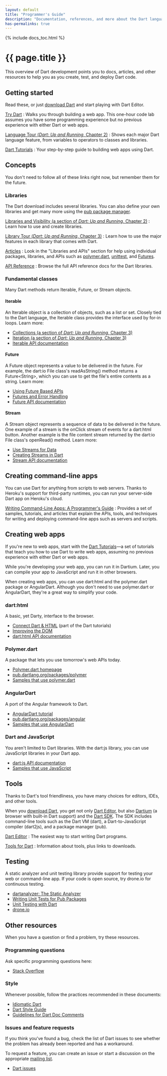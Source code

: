 ```yaml
---
layout: default
title: "Programmer's Guide"
description: "Documentation, references, and more about the Dart language, libraries, and tools."
has-permalinks: true
---
```


{% include docs_toc.html %}

# {{ page.title }}

This overview of Dart development
points you to docs, articles, and other resources
to help you as you create, test, and deploy Dart code.

## Getting started

Read these,
or just [download Dart](/#get-started)
and start playing with Dart Editor.

[Try Dart](/codelabs/darrrt/)
: Walks you through building a web app.
This one-hour code lab assumes you have some programming experience
but no previous experience with either Dart or web apps.

[Language Tour (_Dart: Up and Running_, Chapter 2)](/docs/dart-up-and-running/contents/ch02.html)
: Shows each major Dart language feature, from variables to
operators to classes and libraries.

[Dart Tutorials](/docs/tutorials/)
: Your step-by-step guide to building web apps using Dart.

## Concepts

You don't need to follow all of these links right now,
but remember them for the future.


### Libraries

The Dart download includes several libraries.
You can also define your own libraries
and get many more using the
[pub package manager](http://pub.dartlang.org).

[Libraries and Visibility (a section of _Dart: Up and Running_, Chapter 2)](/docs/dart-up-and-running/contents/ch02.html#libraries)
: Learn how to use and create libraries.

[Library Tour (_Dart: Up and Running_, Chapter 3)](/docs/dart-up-and-running/contents/ch03.html)
: Learn how to use the major features in each library that comes with Dart.

[Articles](/articles/)
: Look in the "Libraries and APIs" section
for help using individual packages, libraries, and APIs such as
[polymer.dart](/polymer-dart/),
[unittest](/articles/dart-unit-tests/),
and [Futures](/articles/using-future-based-apis/).

[API Reference](http://api.dartlang.org)
: Browse the full API reference docs for the Dart libraries.


### Fundamental classes

Many Dart methods return Iterable, Future, or Stream objects.


#### Iterable

An Iterable object is a collection of objects,
such as a list or set.
Closely tied to the Dart language,
the Iterable class provides the interface used by for-in loops.
Learn more:

* [Collections (a section of _Dart: Up and Running_, Chapter 3)](/docs/dart-up-and-running/contents/ch03.html#ch03-collections)
* [Iteration (a section of _Dart: Up and Running_, Chapter 3)](/docs/dart-up-and-running/contents/ch03.html#ch03-iteration)
* [Iterable API documentation](http://api.dartlang.org/dart_core/Iterable.html)


#### Future

A Future object represents a value to be delivered in the future.
For example, the dart:io File class's readAsString() method
returns a Future&lt;String>,
which you can use to get the file's entire contents as a string.
Learn more:

* [Using Future Based APIs](/articles/using-future-based-apis/)
* [Futures and Error Handling](/articles/futures-and-error-handling/)
* [Future API documentation](http://api.dartlang.org/dart_async/Future.html)


#### Stream

A Stream object represents a sequence of data
to be delivered in the future.
One example of a stream is the onClick stream of events
for a dart:html button.
Another example is the file content stream returned by
the dart:io File class's openRead() method.
Learn more:

* [Use Streams for Data](/docs/tutorials/streams/)
* [Creating Streams in Dart](/articles/creating-streams/)
* [Stream API documentation](http://api.dartlang.org/dart_async/Stream.html)

## Creating command-line apps

You can use Dart for anything from scripts to web servers.
Thanks to Heroku's support for third-party runtimes,
you can run your server-side Dart app on Heroku's cloud.

[Writing Command-Line Apps: A Programmer's Guide](serverguide.html)
: Provides a set of samples, tutorials, and articles that
explain the APIs, tools, and techniques for writing and
deploying command-line apps such as servers and scripts.

## Creating web apps

If you're new to web apps,
start with the <a href="/docs/tutorials/">Dart Tutorials</a>&mdash;a
set of tutorials that teach you how to use Dart to write web apps,
assuming no previous experience with either Dart or web apps.

While you're developing your web app,
you can run it in Dartium.
Later, you can compile your app to JavaScript
and run it in other browsers.

When creating web apps, you can use
dart:html and the polymer.dart package
or AngularDart.
Although you don't need to use polymer.dart or AngularDart,
they're a great way to simplify your code.


### dart:html

A basic, yet Darty, interface to the browser.

* [Connect Dart &amp; HTML](/docs/tutorials/connect-dart-html/)
  (part of the Dart tutorials)
* [Improving the DOM](/articles/improving-the-dom/)
* [dart:html API documentation](http://api.dartlang.org/dart_html.html)

### Polymer.dart

A package that lets you use tomorrow's web APIs today.

* [Polymer.dart homepage](/polymer-dart/)
* [pub.dartlang.org/packages/polymer](http://pub.dartlang.org/packages/polymer)
* [Samples that use polymer.dart](/samples/#polymer_dart)

### AngularDart

A port of the Angular framework to Dart.

* [AngularDart tutorial](https://github.com/angular/angular.dart.tutorial/wiki)
* [pub.dartlang.org/packages/angular](http://pub.dartlang.org/packages/angular)
* [Samples that use AngularDart](/samples/#angular_dart)

### Dart and JavaScript

You aren't limited to Dart libraries.
With the dart:js library,
you can use JavaScript libraries in your Dart app.

* [dart:js API documentation](http://api.dartlang.org/dart_js.html)
* [Samples that use JavaScript](/samples/#using_javascript_from_dart)

## Tools

Thanks to Dart's tool friendliness,
you have many choices for editors, IDEs, and other tools.


When you [download Dart](/#get-started),
you get not only [Dart Editor](/tools/editor/), but also
[Dartium](/tools/dartium/) (a browser with built-in Dart support)
and the [Dart SDK](/tools/sdk/).
The SDK includes command-line tools such as
the Dart VM (dart), a Dart-to-JavaScript compiler (dart2js),
and a package manager (pub).

[Dart Editor](/tools/editor/)
: The easiest way to start writing Dart programs.

[Tools for Dart](/tools/)
: Information about tools,
plus links to downloads.

## Testing

A static analyzer and unit testing library
provide support for testing your web or command-line app.
If your code is open source,
try drone.io for continuous testing.

* [dartanalyzer: The Static Analyzer](/docs/dart-up-and-running/contents/ch04-tools-dart_analyzer.html)
* [Writing Unit Tests for Pub Packages](/articles/writing-unit-tests-for-pub-packages/)
* [Unit Testing with Dart](/articles/dart-unit-tests/)
* [drone.io](http://drone.io)

## Other resources

When you have a question or find a problem,
try these resources.


### Programming questions

Ask specific programming questions here:

* [Stack Overflow](http://stackoverflow.com/questions/tagged/dart)


### Style

Whenever possible, follow the practices
recommended in these documents:

* [Idiomatic Dart](/articles/idiomatic-dart/)
* [Dart Style Guide](/articles/style-guide/)
* [Guidelines for Dart Doc Comments](/articles/doc-comment-guidelines/)

### Issues and feature requests

If you think you've found a bug,
check the list of Dart issues to see whether
the problem has already been reported
and has a workaround.

To request a feature, you can create an issue
or start a discussion on the appropriate
[mailing list](/support/).

* [Dart issues](http://code.google.com/p/dart/issues/list)

